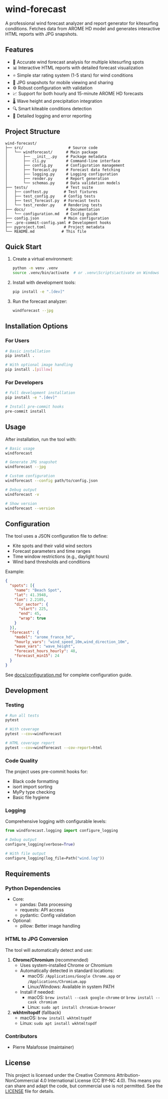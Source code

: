 # wind-forecast

A professional wind forecast analyzer and report generator for kitesurfing conditions. Fetches data from AROME HD model and generates interactive HTML reports with JPG snapshots.

## Features

- 🌊 Accurate wind forecast analysis for multiple kitesurfing spots
- 📊 Interactive HTML reports with detailed forecast visualization
- ⭐ Simple star rating system (1-5 stars) for wind conditions
- 📱 JPG snapshots for mobile viewing and sharing
- ⚙️ Robust configuration with validation
- 📈 Support for both hourly and 15-minute AROME HD forecasts
- 🌡️ Wave height and precipitation integration
- 🔍 Smart kiteable conditions detection
- 📝 Detailed logging and error reporting

## Project Structure

```text
wind-forecast/
├── src/                    # Source code
│   └── windforecast/      # Main package
│       ├── __init__.py    # Package metadata
│       ├── cli.py         # Command-line interface
│       ├── config.py      # Configuration management
│       ├── forecast.py    # Forecast data fetching
│       ├── logging.py     # Logging configuration
│       ├── render.py      # Report generation
│       └── schemas.py     # Data validation models
├── tests/                 # Test suite
│   ├── conftest.py       # Test fixtures
│   ├── test_config.py    # Config tests
│   ├── test_forecast.py  # Forecast tests
│   └── test_render.py    # Rendering tests
├── docs/                  # Documentation
│   └── configuration.md   # Config guide
├── config.json           # Main configuration
├── .pre-commit-config.yaml # Development hooks
├── pyproject.toml        # Project metadata
└── README.md            # This file
```

## Quick Start

1. Create a virtual environment:
   ```bash
   python -m venv .venv
   source .venv/bin/activate  # or .venv\Scripts\activate on Windows
   ```

2. Install with development tools:
   ```bash
   pip install -e ".[dev]"
   ```

3. Run the forecast analyzer:
   ```bash
   windforecast --jpg
   ```

## Installation Options

### For Users

```bash
# Basic installation
pip install .

# With optional image handling
pip install .[pillow]
```

### For Developers

```bash
# Full development installation
pip install -e ".[dev]"

# Install pre-commit hooks
pre-commit install
```

## Usage

After installation, run the tool with:

```bash
# Basic usage
windforecast

# Generate JPG snapshot
windforecast --jpg

# Custom configuration
windforecast --config path/to/config.json

# Debug output
windforecast -v

# Show version
windforecast --version
```

## Configuration

The tool uses a JSON configuration file to define:

- Kite spots and their valid wind sectors
- Forecast parameters and time ranges
- Time window restrictions (e.g., daylight hours)
- Wind band thresholds and conditions

Example:
```json
{
  "spots": [{
    "name": "Beach Spot",
    "lat": 41.3948,
    "lon": 2.2105,
    "dir_sector": {
      "start": 225,
      "end": 45,
      "wrap": true
    }
  }],
  "forecast": {
    "model": "arome_france_hd",
    "hourly_vars": "wind_speed_10m,wind_direction_10m",
    "wave_vars": "wave_height",
    "forecast_hours_hourly": 48,
    "forecast_min15": 24
  }
}
```

See [docs/configuration.md](docs/configuration.md) for complete configuration guide.

## Development

### Testing

```bash
# Run all tests
pytest

# With coverage
pytest --cov=windforecast

# HTML coverage report
pytest --cov=windforecast --cov-report=html
```

### Code Quality

The project uses pre-commit hooks for:
- Black code formatting
- isort import sorting
- MyPy type checking
- Basic file hygiene

### Logging

Comprehensive logging with configurable levels:

```python
from windforecast.logging import configure_logging

# Debug output
configure_logging(verbose=True)

# With file output
configure_logging(log_file=Path("wind.log"))
```

## Requirements

### Python Dependencies
- Core:
  - pandas: Data processing
  - requests: API access
  - pydantic: Config validation
- Optional:
  - pillow: Better image handling

### HTML to JPG Conversion
The tool will automatically detect and use:
1. **Chrome/Chromium** (recommended)
   - Uses system-installed Chrome or Chromium
   - Automatically detected in standard locations:
     - macOS: `/Applications/Google Chrome.app` or `/Applications/Chromium.app`
     - Linux/Windows: Available in system PATH
   - Install if needed:
     - macOS: `brew install --cask google-chrome` or `brew install --cask chromium`
     - Linux: `sudo apt install chromium-browser`
2. **wkhtmltopdf** (fallback)
   - macOS: `brew install wkhtmltopdf`
   - Linux: `sudo apt install wkhtmltopdf`

### Contributors

- Pierre Malafosse (maintainer)

## License

This project is licensed under the Creative Commons Attribution-NonCommercial 4.0 International License (CC BY-NC 4.0). This means you can share and adapt the code, but commercial use is not permitted. See the [LICENSE](LICENSE) file for details.
